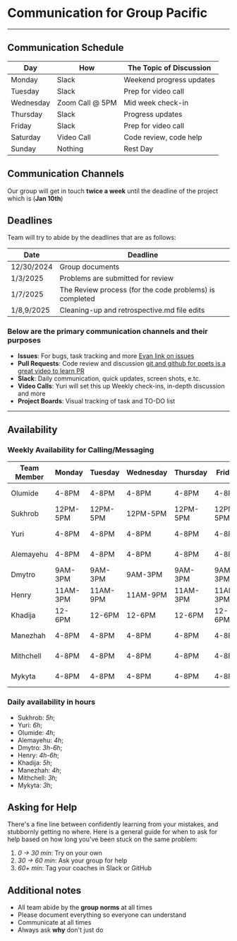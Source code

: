 <!--
    this template is for inspiration, feel free to change it however you like!

    Careful! be sure to protect your privacy when filling out this document
        everything you write here will be public
        so share only what you are comfortable sharing online
        you can share the rest in confidence with you group by another channel
-->

# Communication for Group Pacific

______________________________________________________________________

## Communication Schedule

| Day         | How             | The Topic of Discussion    |
|-------------|-----------------|----------------------------|
| Monday      | Slack   | Weekend progress updates           |
| Tuesday     | Slack   | Prep for video call                |
| Wednesday   | Zoom Call @ 5PM  | Mid week check-in              |
| Thursday    | Slack  | Progress updates                    |
| Friday      | Slack | Prep for video call                  |
| Saturday    | Video Call | Code review, code help          |
| Sunday      | Nothing  | Rest Day                          |

## Communication Channels

Our group will get in touch **twice a week** until the
deadline of the project which is (**Jan 10th**)

## Deadlines

Team will try to abide by the deadlines that are as follows:

|Date|Deadline|
|----|-----|
|12/30/2024|Group documents|
|1/3/2025|Problems are submitted for review|
|1/7/2025|The Review process (for the code problems) is completed|
|1/8,9/2025|Cleaning-up and retrospective.md file edits|

### Below are the primary communication channels and their purposes

- **Issues**: For bugs, task tracking and more [Evan link on issues](https://mitemergingtalent.slack.com/files/U03PC2VR746/F0862S5644E/creating-issues-from-repository.mp4)
- **Pull Requests**: Code review and discussion
[git and github for poets is a great video to learn PR](https://www.youtube.com/playlist?list=PLRqwX-V7Uu6ZF9C0YMKuns9sLDzK6zoiV)
- **Slack**: Daily communication, quick updates, screen shots, e.tc.
- **Video Calls**: Yuri will set this up Weekly check-ins, in-depth discussion
and more
- **Project Boards**: Visual tracking of task and TO-DO list

______________________________________________________________________

## Availability

### Weekly Availability for Calling/Messaging

| Team Member | Monday | Tuesday | Wednesday | Thursday | Friday | Saturday | Sunday|
|-------------|--------|---------|-----------|----------|--------|----------|--------|
| Olumide     | 4-8PM  | 4-8PM   | 4-8PM     | 4-8PM    | 4-8PM  | 8AM-8PM  | 8AM-8PM|
| Sukhrob     |12PM-5PM|12PM-5PM |12PM-5PM   | 12PM-5PM |12PM-5PM|12PM-5PM  |12PM-5PM|
| Yuri        | 4-8PM  | 4-8PM   | 4-8PM     | 4-8PM    | 4-8PM  | 8AM-8PM  | 8AM-8PM|
| Alemayehu   | 4-8PM  | 4-8PM   | 4-8PM     | 4-8PM    | 4-8PM  | 8AM-8PM  | 8AM-8PM|
| Dmytro      |9AM-3PM |9AM-3PM  |9AM-3PM    |9AM-3PM   |9AM-3PM |12AM-3PM  | 9AM-2PM|
| Henry       |11AM-3PM|11AM-9PM |11AM-9PM   |11AM-3PM  |11AM-3PM| 8AM-3PM  | 8AM-3PM|
| Khadija     | 12-6PM | 12-6PM  | 12-6PM    | 12-6PM   | 12-6PM | 12-5PM   |12PM-5PM|
| Manezhah    | 4-8PM  | 4-8PM   | 4-8PM     | 4-8PM    | 4-8PM  | 8AM-8PM  | 8AM-8PM|
| Mithchell   | 4-8PM  | 4-8PM   | 4-8PM     | 4-8PM    | 4-8PM  | 8AM-8PM  | 8AM-8PM|
| Mykyta      | 4-8PM  | 4-8PM   | 4-8PM     | 4-8PM    | 4-8PM  | 8AM-8PM  | 8AM-8PM|

### Daily availability in hours

- Sukhrob: _5h_;
- Yuri: _6h_;
- Olumide: _4h_;
- Alemayehu: _4h_;
- Dmytro: _3h-6h_;
- Henry: _4h-6h_;
- Khadija: _5h_;
- Manezhah: _4h_;
- Mithchell: _3h_;
- Mykyta: _3h_;

## Asking for Help

There's a fine line between confidently learning from your mistakes, and
stubbornly getting no where. Here is a general guide for when to ask for help
based on how long you've been stuck on the same problem:

1. _0 -> 30 min_: Try on your own
1. _30 -> 60 min_: Ask your group for help
1. _60+ min_: Tag your coaches in Slack or GitHub

## Additional notes

- All team abide by the **group norms** at all times
- Please document everything so everyone can understand
- Communicate at all times  
- Always ask **why** don't just do  
